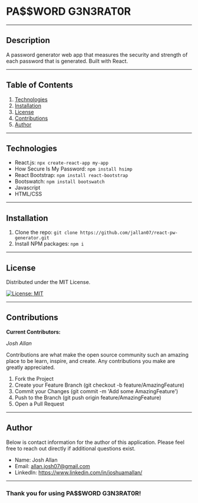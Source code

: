 # **PA$$WORD G3N3RAT0R**

---

## **Description**

A password generator web app that measures the security and strength of each password that is generated. Built with React.

---

## **Table of Contents**

1. [Technologies](#Technologies)
2. [Installation](#Installation)
3. [License](#License)
4. [Contributions](#Contributions)
5. [Author](#Author)

---

## **Technologies**

- React.js: `npx create-react-app my-app`
- How Secure Is My Password: `npm install hsimp`
- React Bootstrap: `npm install react-bootstrap`
- Bootswatch: `npm install bootswatch`
- Javascript
- HTML/CSS

---

## **Installation**

1. Clone the repo: `git clone https://github.com/jallan07/react-pw-generator.git`
2. Install NPM packages: `npm i`

---

## **License**

Distributed under the MIT License.

[![License: MIT](https://img.shields.io/badge/License-MIT-yellow.svg)](https://opensource.org/licenses/MIT)

---

## **Contributions**

**Current Contributors:**

_Josh Allan_

Contributions are what make the open source community such an amazing place to be learn, inspire, and create. Any contributions you make are greatly appreciated.

1. Fork the Project
2. Create your Feature Branch (git checkout -b feature/AmazingFeature)
3. Commit your Changes (git commit -m 'Add some AmazingFeature')
4. Push to the Branch (git push origin feature/AmazingFeature)
5. Open a Pull Request

---

## **Author**

Below is contact information for the author of this application. Please feel free to reach out directly if additional questions exist.

- Name: Josh Allan
- Email: allan.josh07@gmail.com
- LinkedIn: https://www.linkedin.com/in/joshuamallan/

---

### Thank you for using PA$$WORD G3N3RAT0R!
